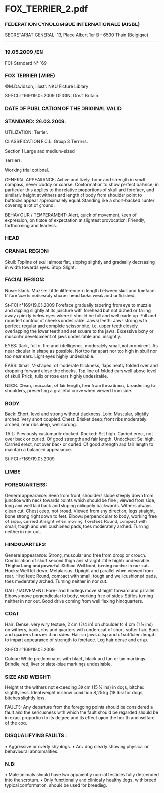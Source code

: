 # FOX_TERRIER_2.pdf


### FEDERATION CYNOLOGIQUE INTERNATIONALE (AISBL)


SECRETARIAT GENERAL: 13, Place Albert 1er  B – 6530 Thuin (Belgique)
______________________________________________________________________________

### 19.05.2009 /EN



FCI-Standard N° 169


### FOX TERRIER (WIRE)



©M.Davidson, illustr. NKU Picture Library





St-FCI n°169/19.05.2009
ORIGIN: Great Britain.

### DATE OF PUBLICATION OF THE ORIGINAL VALID



### STANDARD: 26.03.2009.



UTILIZATION: Terrier.

CLASSIFICATION F.C.I.: Group   3
Terriers.

Section 1 Large and medium-sized


Terriers.

Working trial optional.

GENERAL APPEARANCE: Active and lively, bone and strength
in small compass, never cloddy or coarse.  Conformation to show
perfect balance; in particular this applies to the relative proportions
of skull and foreface, and similarly height at withers and length of
body from shoulder point to buttocks appear approximately equal.
Standing like a short-backed hunter covering a lot of ground.

BEHAVIOUR / TEMPERAMENT: Alert, quick of movement,
keen of expression, on tiptoe of expectation at slightest provocation.
Friendly, forthcoming and fearless.

### HEAD



### CRANIAL REGION:


Skull: Topline of skull almost flat, sloping slightly and gradually
decreasing in width towards eyes.
Stop: Slight.

### FACIAL REGION:


Nose: Black.
Muzzle: Little difference in length between skull and foreface.  If
foreface is noticeably shorter head looks weak and unfinished.





St-FCI n°169/19.05.2009
Foreface gradually tapering from eye to muzzle and dipping slightly
at its juncture with forehead but not dished or falling away quickly
below eyes where it should be full and well made up.  Full and
rounded contour of cheeks undesirable.
Jaws/Teeth: Jaws strong with perfect, regular and complete scissor
bite, i.e. upper teeth closely overlapping the lower teeth and set
square to the jaws. Excessive bony or muscular development of jaws
undesirable and unsightly.

EYES: Dark, full of fire and intelligence, moderately small, not
prominent.  As near circular in shape as possible.  Not too far apart
nor too high in skull nor too near ears.  Light eyes highly
undesirable.

EARS: Small, V-shaped, of moderate thickness, flaps neatly folded
over and dropping forward close the cheeks.  Top line of folded ears
well above level of skull.  Prick, tulip or rose ears highly undesirable.

NECK: Clean, muscular, of fair length, free from throatiness,
broadening to shoulders, presenting a graceful curve when viewed
from side.

### BODY:


Back: Short, level and strong without slackness.
Loin: Muscular, slightly arched.  Very short coupled.
Chest: Brisket deep; front ribs moderately arched; rear ribs deep,
well sprung.

TAIL: Previously customarily docked.
Docked: Set high. Carried erect, not over back or curled.  Of good
strength and fair length.
Undocked: Set high.  Carried erect, not over back or curled. Of good
strength and fair length to maintain a balanced appearance.





St-FCI n°169/19.05.2009


### LIMBS



### FOREQUARTERS:


General appearance: Seen from front, shoulders slope steeply down
from junction with neck towards points which should be fine ;
viewed from side, long and well laid back and sloping obliquely
backwards.  Withers always clean cut.  Chest deep, not broad.
Viewed from any direction, legs straight, bone strong right down to
feet.  Elbows perpendicular to body, working free of sides, carried
straight when moving.
Forefeet: Round, compact with small, tough and well cushioned
pads, toes moderately arched.  Turning neither in nor out.

### HINDQUARTERS:


General appearance: Strong, muscular and free from droop or
crouch.  Combination of short second thigh and straight stifle highly
undesirable.
Thighs: Long and powerful.
Stifles: Well bent, turning neither in nor out.
Hocks: Well let down.
Metatarsus: Upright and parallel when viewed from rear.
Hind feet: Round, compact with small, tough and well cushioned
pads, toes moderately arched.  Turning neither in nor out.

GAIT / MOVEMENT: Fore- and hindlegs move straight forward
and parallel.  Elbows move perpendicular to body, working free of
sides.  Stifles turning neither in nor out.  Good drive coming from
well flexing hindquarters.

### COAT


Hair: Dense, very wiry texture, 2 cm (3/4 in) on shoulder to 4 cm  (1
½ ins) on withers, back, ribs and quarters with undercoat of short,
softer hair.  Back and quarters harsher than sides.  Hair on jaws crisp
and of sufficient length to impart appearance of strength to foreface.
Leg hair dense and crisp.





St-FCI n°169/19.05.2009


Colour: White predominates with black, black and tan or tan
markings.  Brindle, red, liver or slate-blue markings undesirable.

### SIZE AND WEIGHT:


Height at the withers not exceeding 39 cm (15 ½ ins) in dogs, bitches
slightly less.
Ideal weight in show condition 8,25 kg (18 lbs) for dogs, bitches
slightly less.

FAULTS: Any departure from the foregoing points should be
considered a fault and the seriousness with which the fault should be
regarded should be in exact proportion to its degree and its effect
upon the health and welfare of the dog.

### DISQUALIFYING FAULTS :


• Aggressive or overly shy dogs.
• Any dog clearly showing physical or behavioural abnormalities.

### N.B:


• Male animals should have two apparently normal testicles fully
descended into the scrotum.
• Only functionally and clinically healthy dogs, with breed typical
conformation, should be used for breeding.






